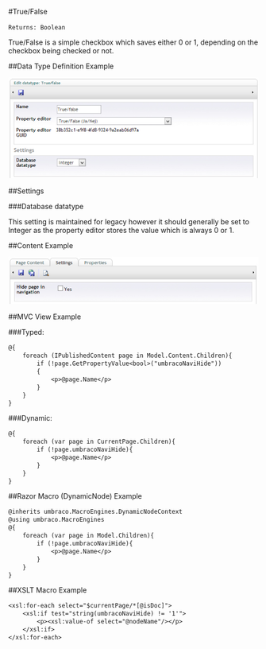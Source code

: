 #True/False

`Returns: Boolean`

True/False is a simple checkbox which saves either 0 or 1, depending on the checkbox being checked or not.

##Data Type Definition Example

![Textbox Multiple Data Type Definition](images/TrueFalse-DataType.jpg?raw=true)

##Settings

###Database datatype

This setting is maintained for legacy however it should generally be set to Integer as the property editor stores the value which is always 0 or 1.

##Content Example 

![No Edit Content Example](images/TrueFalse-Content.jpg?raw=true)

##MVC View Example

###Typed:

	@{
		foreach (IPublishedContent page in Model.Content.Children){
            if (!page.GetPropertyValue<bool>("umbracoNaviHide"))
            {
				<p>@page.Name</p>
			}
		}	
	}

###Dynamic: 

	@{
		foreach (var page in CurrentPage.Children){
			if (!page.umbracoNaviHide){
				<p>@page.Name</p>
			}
		}	
	}

##Razor Macro (DynamicNode) Example

	@inherits umbraco.MacroEngines.DynamicNodeContext
	@using umbraco.MacroEngines
	@{
		foreach (var page in Model.Children){
			if (!page.umbracoNaviHide){
				<p>@page.Name</p>
			}
		}	
	}


##XSLT Macro Example

	<xsl:for-each select="$currentPage/*[@isDoc]">
		<xsl:if test="string(umbracoNaviHide) != '1'">
			<p><xsl:value-of select="@nodeName"/></p>
		</xsl:if>
	</xsl:for-each>